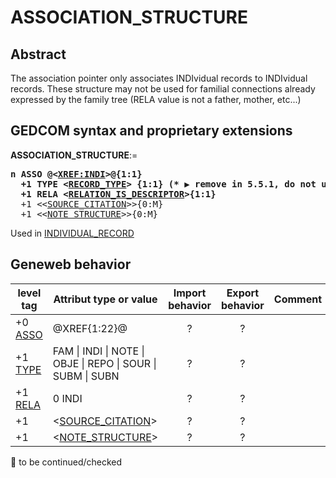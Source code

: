 ﻿# ASSOCIATION_STRUCTURE
## Abstract
The association pointer only associates INDIvidual records to INDIvidual records. These structure may not be used for familial connections already expressed by the family tree (RELA value is not a father, mother, etc...)


## GEDCOM syntax and proprietary extensions

**ASSOCIATION_STRUCTURE**:=
<pre>
<b>n ASSO @&lt;<a href=Ged.XREF_INDI.md>XREF:INDI</a>&gt;@{1:1}</b>
<b>  +1 TYPE &lt;<a href=Ged.RECORD_TYPE.md>RECORD_TYPE</a>&gt; {1:1} (* &#x25B6; remove in 5.5.1, do not used (5.0 error) &#x1F6AB; *)</b>
<b>  +1 RELA &lt;<a href=Ged.RELATION_IS_DESCRIPTOR.md>RELATION_IS_DESCRIPTOR</a>&gt;{1:1}</b>
  +1 &lt;&lt;<a href=Ged.SOURCE_CITATION.md>SOURCE_CITATION</a>&gt;&gt;{0:M}
  +1 &lt;&lt;<a href=Ged.NOTE_STRUCTURE.md>NOTE_STRUCTURE</a>&gt;&gt;{0:M}
</pre>
Used in <a href=Ged.INDIVIDUAL_RECORD.md>INDIVIDUAL_RECORD</a><br />


## Geneweb behavior

level tag  | Attribut type or value | Import behavior | Export behavior  | Comment 
---------- | ------------- | :---------------: | :-----------------:| -----------
+0 <a href=Ged.GLOSSARY.md#asso>ASSO</a> | @XREF{1:22}@ | ? | ? | 
+1 <a href=Ged.GLOSSARY.md#type>TYPE</a> |  FAM \| INDI \| NOTE \| OBJE \| REPO \| SOUR \| SUBM \| SUBN  | ? | ? | 
+1 <a href=Ged.GLOSSARY.md#rela>RELA</a> | 0 INDI | ? | ? | 
+1  | &lt;<a href=Ged.SOURCE_CITATION.md>SOURCE_CITATION</a>&gt; | ? | ? | 
+1  | &lt;<a href=Ged.NOTE_STRUCTURE.md>NOTE_STRUCTURE</a>&gt; | ? | ? | 

🚧 to be continued/checked

